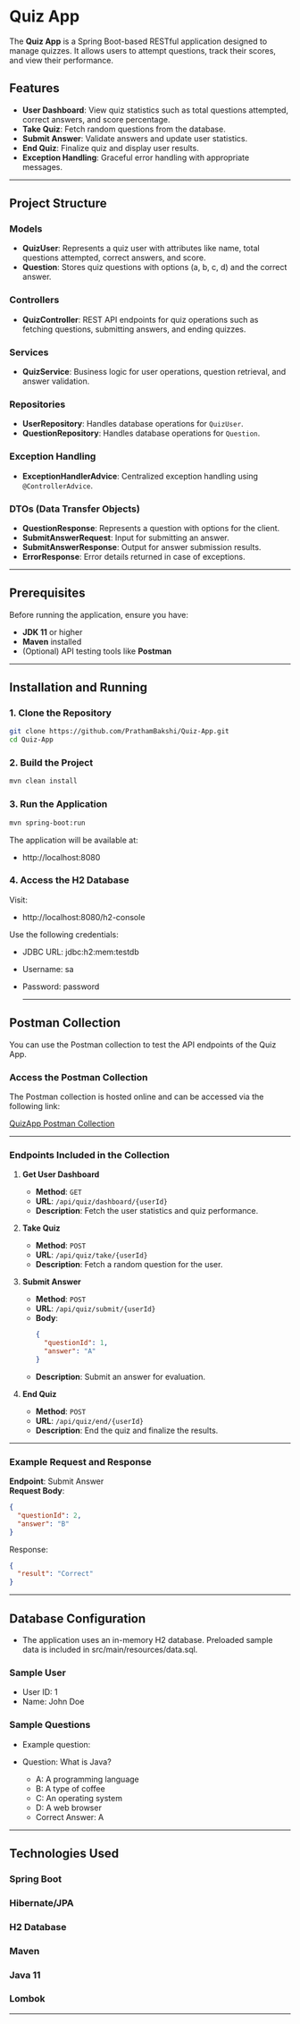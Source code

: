 # Quiz App

The **Quiz App** is a Spring Boot-based RESTful application designed to manage quizzes. It allows users to attempt questions, track their scores, and view their performance.

## Features

- **User Dashboard**: View quiz statistics such as total questions attempted, correct answers, and score percentage.
- **Take Quiz**: Fetch random questions from the database.
- **Submit Answer**: Validate answers and update user statistics.
- **End Quiz**: Finalize quiz and display user results.
- **Exception Handling**: Graceful error handling with appropriate messages.

---

## Project Structure

### Models
- **QuizUser**: Represents a quiz user with attributes like name, total questions attempted, correct answers, and score.
- **Question**: Stores quiz questions with options (a, b, c, d) and the correct answer.

### Controllers
- **QuizController**: REST API endpoints for quiz operations such as fetching questions, submitting answers, and ending quizzes.

### Services
- **QuizService**: Business logic for user operations, question retrieval, and answer validation.

### Repositories
- **UserRepository**: Handles database operations for `QuizUser`.
- **QuestionRepository**: Handles database operations for `Question`.

### Exception Handling
- **ExceptionHandlerAdvice**: Centralized exception handling using `@ControllerAdvice`.

### DTOs (Data Transfer Objects)
- **QuestionResponse**: Represents a question with options for the client.
- **SubmitAnswerRequest**: Input for submitting an answer.
- **SubmitAnswerResponse**: Output for answer submission results.
- **ErrorResponse**: Error details returned in case of exceptions.

---

## Prerequisites

Before running the application, ensure you have:
- **JDK 11** or higher
- **Maven** installed
- (Optional) API testing tools like **Postman**

---

## Installation and Running

### 1. Clone the Repository
```bash
git clone https://github.com/PrathamBakshi/Quiz-App.git
cd Quiz-App
```
### 2. Build the Project
```bash
mvn clean install
```
### 3. Run the Application
```bash
mvn spring-boot:run
```
The application will be available at:
- http://localhost:8080

### 4. Access the H2 Database
Visit:
- http://localhost:8080/h2-console

Use the following credentials:

- JDBC URL: jdbc:h2:mem:testdb
- Username: sa
- Password: password
  
  ---
## Postman Collection

You can use the Postman collection to test the API endpoints of the Quiz App.

### Access the Postman Collection

The Postman collection is hosted online and can be accessed via the following link:

[QuizApp Postman Collection](https://api.postman.com/collections/29138285-52781ab3-e68d-4749-ad5b-f866404d04ef?access_key=PMAT-01JE6PXCNYGH42PTBZ79C4GCVP)

---
### Endpoints Included in the Collection

1. **Get User Dashboard**
   - **Method**: `GET`
   - **URL**: `/api/quiz/dashboard/{userId}`
   - **Description**: Fetch the user statistics and quiz performance.

2. **Take Quiz**
   - **Method**: `POST`
   - **URL**: `/api/quiz/take/{userId}`
   - **Description**: Fetch a random question for the user.

3. **Submit Answer**
   - **Method**: `POST`
   - **URL**: `/api/quiz/submit/{userId}`
   - **Body**:
     ```json
     {
       "questionId": 1,
       "answer": "A"
     }
     ```
   - **Description**: Submit an answer for evaluation.

4. **End Quiz**
   - **Method**: `POST`
   - **URL**: `/api/quiz/end/{userId}`
   - **Description**: End the quiz and finalize the results.

---

### Example Request and Response

**Endpoint**: Submit Answer  
**Request Body**:
```json
{
  "questionId": 2,
  "answer": "B"
}
```
Response:

```json
{
  "result": "Correct"
}
```

  ---
## Database Configuration
- The application uses an in-memory H2 database. Preloaded sample data is included in src/main/resources/data.sql.

### Sample User
- User ID: 1
- Name: John Doe
### Sample Questions
- Example question:

- Question: What is Java?
  - A: A programming language
  - B: A type of coffee
  - C: An operating system
  - D: A web browser
  - Correct Answer: A
---

## Technologies Used
### Spring Boot
### Hibernate/JPA
### H2 Database
### Maven
### Java 11
### Lombok
---


